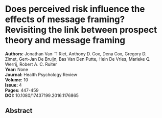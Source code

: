 # Does perceived risk influence the effects of message framing? Revisiting the link between prospect theory and message framing

**Authors:** Jonathan Van ’T Riet, Anthony D. Cox, Dena Cox, Gregory D. Zimet, Gert-Jan De Bruijn, Bas Van Den Putte, Hein De Vries, Marieke Q. Werrij, Robert A. C. Ruiter  
**Year:** None  
**Journal:** Health Psychology Review  
**Volume:** 10  
**Issue:** 4  
**Pages:** 447-459  
**DOI:** 10.1080/17437199.2016.1176865  

## Abstract


